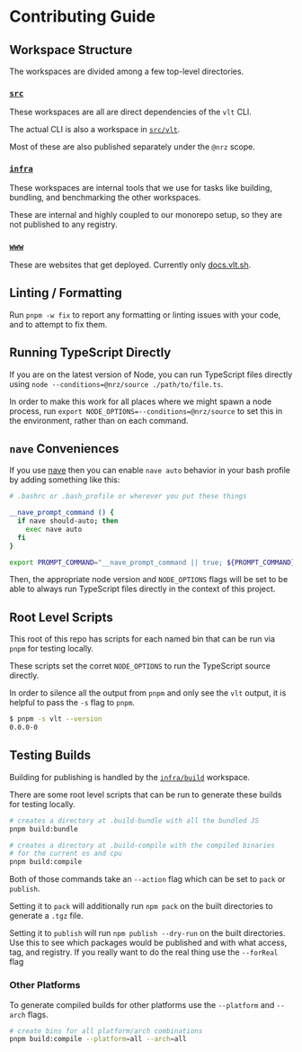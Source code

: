 # Contributing Guide

## Workspace Structure

The workspaces are divided among a few top-level directories.

### [`src`](./src/)

These workspaces are all are direct dependencies of the `vlt`
CLI.

The actual CLI is also a workspace in [`src/vlt`](./src/vlt/).

Most of these are also published separately under the `@nrz` scope.

### [`infra`](./infra/)

These workspaces are internal tools that we use for tasks like building,
bundling, and benchmarking the other workspaces.

These are internal and highly coupled to our monorepo setup, so they
are not published to any registry.

### [`www`](./www/)

These are websites that get deployed. Currently only [docs.vlt.sh](https://docs.vlt.sh).

## Linting / Formatting

Run `pnpm -w fix` to report any formatting or linting issues with your code,
and to attempt to fix them.

## Running TypeScript Directly

If you are on the latest version of Node, you can run TypeScript
files directly using `node --conditions=@nrz/source
./path/to/file.ts`.

In order to make this work for all places where we might spawn a
node process, run `export NODE_OPTIONS=--conditions=@nrz/source` to
set this in the environment, rather than on each command.

## `nave` Conveniences

If you use [nave](https://npm.im/nave) then you can enable `nave
auto` behavior in your bash profile by adding something like this:

```bash
# .bashrc or .bash_profile or wherever you put these things

__nave_prompt_command () {
  if nave should-auto; then
    exec nave auto
  fi
}

export PROMPT_COMMAND="__nave_prompt_command || true; ${PROMPT_COMMAND}"
```

Then, the appropriate node version and `NODE_OPTIONS` flags will
be set to be able to always run TypeScript files directly in the
context of this project.

## Root Level Scripts

This root of this repo has scripts for each named bin that
can be run via `pnpm` for testing locally.

These scripts set the corret `NODE_OPTIONS` to run the TypeScript
source directly.

In order to silence all the output from `pnpm` and only see the `vlt`
output, it is helpful to pass the `-s` flag to `pnpm`.

```bash
$ pnpm -s vlt --version
0.0.0-0
```

## Testing Builds

Building for publishing is handled by the [`infra/build`](./infra/build) workspace.

There are some root level scripts that can be run to generate these
builds for testing locally.

```bash
# creates a directory at .build-bundle with all the bundled JS
pnpm build:bundle

# creates a directory at .build-compile with the compiled binaries
# for the current os and cpu
pnpm build:compile
```

Both of those commands take an `--action` flag which can be set to `pack` or `publish`.

Setting it to `pack` will additionally run `npm pack` on the built directories to
generate a `.tgz` file.

Setting it to `publish` will run `npm publish --dry-run` on the built directories.
Use this to see which packages would be published and with what access, tag,
and registry. If you really want to do the real thing use the `--forReal` flag

### Other Platforms

To generate compiled builds for other platforms use the `--platform` and `--arch` flags.

```bash
# create bins for all platform/arch combinations
pnpm build:compile --platform=all --arch=all
```
